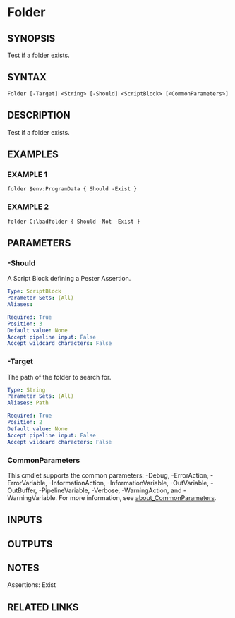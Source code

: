 ﻿---
external help file: infraspective-help.xml
Module Name: infraspective
online version: https://github.com/aldrichtr/infraspective/blob/main/docs/help/Folder.md
schema: 2.0.0
---

# Folder

## SYNOPSIS
Test if a folder exists.

## SYNTAX

```
Folder [-Target] <String> [-Should] <ScriptBlock> [<CommonParameters>]
```

## DESCRIPTION
Test if a folder exists.

## EXAMPLES

### EXAMPLE 1
```
folder $env:ProgramData { Should -Exist }
```

### EXAMPLE 2
```
folder C:\badfolder { Should -Not -Exist }
```

## PARAMETERS

### -Should
A Script Block defining a Pester Assertion.

```yaml
Type: ScriptBlock
Parameter Sets: (All)
Aliases:

Required: True
Position: 3
Default value: None
Accept pipeline input: False
Accept wildcard characters: False
```

### -Target
The path of the folder to search for.

```yaml
Type: String
Parameter Sets: (All)
Aliases: Path

Required: True
Position: 2
Default value: None
Accept pipeline input: False
Accept wildcard characters: False
```

### CommonParameters
This cmdlet supports the common parameters: -Debug, -ErrorAction, -ErrorVariable, -InformationAction, -InformationVariable, -OutVariable, -OutBuffer, -PipelineVariable, -Verbose, -WarningAction, and -WarningVariable. For more information, see [about_CommonParameters](http://go.microsoft.com/fwlink/?LinkID=113216).

## INPUTS

## OUTPUTS

## NOTES
Assertions: Exist

## RELATED LINKS
